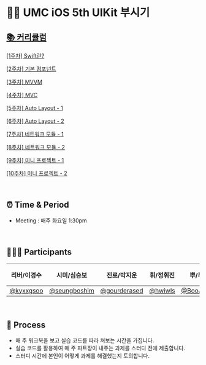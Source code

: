 # 👊🏻 UMC iOS 5th UIKit 부시기

## <a href="https://small-newsprint-0de.notion.site/UIKit-INHA-f857874ca2384e219bda5f7697be28f4">📚 커리큘럼</a>

<a href="https://small-newsprint-0de.notion.site/1-Swift-4c9bedb8b6474b0395acece2bc91c1da">[1주차] Swift란?</a>

<a href="https://small-newsprint-0de.notion.site/2-c712915901b0473180dc87ed72d713ca">[2주차] 기본 컴포넌트</a>

<a href="https://small-newsprint-0de.notion.site/3-MVVM-ae50304e884642ceacbba750e1d9c28e">[3주차] MVVM</a>

<a href="https://small-newsprint-0de.notion.site/4-MVC-9b73374827d44d979fe92056f81a18e6">[4주차] MVC</a>

<a href="https://small-newsprint-0de.notion.site/5-Auto-Layout-1-d314e67b672746478cc8b6d260921b13">[5주차] Auto Layout - 1</a>

<a href="https://small-newsprint-0de.notion.site/6-Auto-Layout-2-9ec00640109d450a841202c9da05e610">[6주차] Auto Layout - 2</a>

<a href="https://small-newsprint-0de.notion.site/7-1-37210a9f93694944b2c737766d85ba24">[7주차] 네트워크 모듈 - 1</a>

<a href="https://small-newsprint-0de.notion.site/8-2-a76749900d06484ab271d9c08741e3c4">[8주차] 네트워크 모듈 - 2</a>

<a href="https://small-newsprint-0de.notion.site/9-1-9553c4981fd741c7a7801e624a8be436">[9주차] 미니 프로젝트 - 1</a>

<a href="https://small-newsprint-0de.notion.site/10-2-df526fbe257941c789bffae05503e864">[10주차] 미니 프로젝트 - 2</a>

<br/>

## ⏰ Time & Period

- Meeting : 매주 화요일 1:30pm

<br/>

## 🧑🏻‍💻 Participants

|리버/이경수|시미/심승보|진로/박지운|휘/정휘진|뿌/부준혁|체리/이희주|
|:----:|:----:|:----:|:----:|:----:|:----:|
|<a href="https://github.com/kyxxgsoo">@kyxxgsoo</a>|<a href="https://github.com/seungboshim">@seungboshim</a>|<a href="https://github.com/gourderased">@gourderased</a>|<a href="https://github.com/hwiwls">@hwiwls</a>|<a href="https://github.com/BooJunhyuk">@BooJunhyuk</a>|<a href="https://github.com/hj1487">@hj1487</a>|

<br/>

## 📖 Process
- 매 주 워크북을 보고 실습 코드를 따라 쳐보는 시간을 가집니다.
- 실습 코드를 활용하여 매 주 파트장이 내주는 과제를 스터디 전에 제출합니다.
- 스터디 시간에 본인이 어떻게 과제를 해결했는지 토의합니다.
